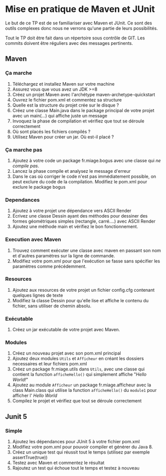 # Mise en pratique de Maven et JUnit
Le but de ce TP est de se familiariser avec Maven et JUnit. Ce sont des outils complexes donc nous ne verrons qu'une partie de leurs possibilités.

Tout le TP doit être fait dans un répertoire sous contrôle de GIT. Les commits doivent être réguliers avec des messages pertinents.
## Maven
### Ça marche
1. Téléchargez et installez Maven sur votre machine
2. Assurez vous que vous avez un JDK >=8
3. Créez un projet Maven avec l'archétype maven-archetype-quickstart
4. Ouvrez le fichier pom.xml et commentez sa structure
5. Quelle est la structure du projet crée sur le disque ?
6. Créez une classe Main.java dans le package principal de votre projet avec un main(...) qui affiche juste un message
7. Invoquez la phase de compilation et vérifiez que tout se déroule correctement
8. Où sont placés les fichiers compilés ?
9. Utilisez Maven pour créer un jar. Où est-il placé ?

### Ça marche pas
1. Ajoutez à votre code un package fr.miage.bogus avec une classe qui *ne compile pas*.
2. Lancez la phase compile et analysez le message d'erreur
3. Dans le cas où corriger le code n'est pas immédiatement possible, on peut exclure du code de la compilation. Modifiez le pom.xml pour exclure le package bogus

### Dependances
1. Ajoutez à votre projet une dépendance vers ASCII Render
2. Écrivez une classe Dessin ayant des méthodes pour dessiner des formes géométriques simples (rectangle, carré....) avec ASCII Render
3. Ajoutez une méthode main et vérifiez le bon fonctionnement. 

### Execution avec Maven
1. Trouvez comment exécuter une classe avec maven en passant son nom et d'autres paramètres sur la ligne de commande. 
2. Modifiez votre pom.xml pour que l'exécution se fasse sans spécifier les paramètres comme précédemment. 

### Resources
1. Ajoutez aux resources de votre projet un fichier config.cfg contenant quelques lignes de texte
2. Modifiez la classe Dessin pour qu'elle lise et affiche le contenu du fichier, sans utiliser de chemin absolu. 

### Exécutable
1. Créez un jar exécutable de votre projet avec Maven.

### Modules
1. Créez un nouveau projet avec son pom.xml principal
2. Ajoutez deux modules `Utils` et `Afficheur` en créant les dossiers necessaires et leur fichiers pom.xml
3. Créez un package fr.miage.utils dans `Utils`, avec une classe qui contient la function `afficheHello()` qui simplement affiche "_Hello World!_"
4. Ajoutez au module `Afficheur` un package fr.miage.afficheur avec la class Main.class qui utilise la function `afficheHello()` du `module1` pour afficher l' _Hello World_
5. Compilez le projet et vérifiez que tout se déroule correctement

## Junit 5
### Simple
1. Ajoutez les dépendances pour JUnit 5 à votre fichier pom.xml
2. Modifiez votre pom.xml pour pouvoir compiler et générer du Java 8.
3. Créez un unique test qui réussit tout le temps (utilisez par exemple assertTrue(true))
4. Testez avec Maven et commentez le résultat
5. Rajoutez un test qui échoue tout le temps et testez à nouveau
